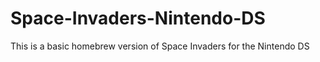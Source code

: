 # Space-Invaders-Nintendo-DS
This is a basic homebrew version of Space Invaders for the Nintendo DS
